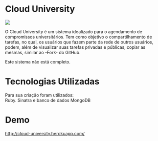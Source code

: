 Cloud University
====================
<a href="https://codeclimate.com/github/luizpicolo/agenda-universitaria-ruby-sinatra"><img src="https://codeclimate.com/github/luizpicolo/agenda-universitaria-ruby-sinatra.png" /></a>
<p>O Cloud University é um sistema idealizado para o agendamento de compromissos universitários. Tem como objetivo o compartilhamento de tarefas, no qual, os usuários que fazem parte da rede de outros usuários, podem, além de visualizar suas tarefas privadas e públicas, copiar as mesmas, similar ao -Fork- do GitHub.</p>

Este sistema não está completo.

Tecnologias Utilizadas
====================

Para sua criação foram utilizados:<br />
Ruby. Sinatra e banco de dados MongoDB

Demo
=========

http://cloud-university.herokuapp.com/
